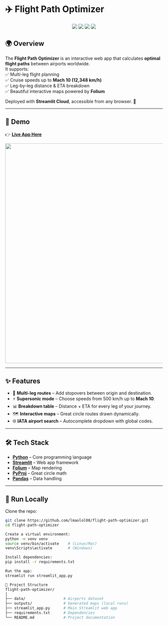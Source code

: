 # ✈️ Flight Path Optimizer  

<p align="center">
  <img src="https://img.shields.io/badge/Streamlit-Deployed-brightgreen?logo=streamlit" />
  <img src="https://img.shields.io/badge/Python-3.12-blue?logo=python" />
  <img src="https://img.shields.io/badge/Folium-Maps-orange?logo=leaflet" />
  <img src="https://img.shields.io/badge/Status-Active-success" />
</p>

## 🌍 Overview  
The **Flight Path Optimizer** is an interactive web app that calculates **optimal flight paths** between airports worldwide.  
It supports:  
✅ Multi-leg flight planning  
✅ Cruise speeds up to **Mach 10 (12,348 km/h)**  
✅ Leg-by-leg distance & ETA breakdown  
✅ Beautiful interactive maps powered by **Folium**  

Deployed with **Streamlit Cloud**, accessible from any browser. 🚀  

---

## 🎥 Demo  
👉 [**Live App Here**](https://airnavoptimizer.streamlit.app/)  

<p align="center">
  <img src="docs/demo.gif" width="700" />
</p>

---

## ✨ Features  
- 🛫 **Multi-leg routes** – Add stopovers between origin and destination.  
- ⚡ **Supersonic mode** – Choose speeds from 500 km/h up to **Mach 10**.  
- 📊 **Breakdown table** – Distance + ETA for every leg of your journey.  
- 🗺️ **Interactive maps** – Great circle routes drawn dynamically.  
- 🌐 **IATA airport search** – Autocomplete dropdown with global codes.  

---

## 🛠️ Tech Stack  
- **[Python](https://www.python.org/)** – Core programming language  
- **[Streamlit](https://streamlit.io/)** – Web app framework  
- **[Folium](https://python-visualization.github.io/folium/)** – Map rendering  
- **[PyProj](https://pyproj4.github.io/pyproj/stable/)** – Great circle math  
- **[Pandas](https://pandas.pydata.org/)** – Data handling  

---

## 🚀 Run Locally  

Clone the repo:
```bash
git clone https://github.com/lmaolol08/flight-path-optimizer.git
cd flight-path-optimizer

Create a virtual environment:
python -m venv venv
source venv/bin/activate    # (Linux/Mac)
venv\Scripts\activate       # (Windows)

Install dependencies:
pip install -r requirements.txt

Run the app:
streamlit run streamlit_app.py

📂 Project Structure
flight-path-optimizer/
│
├── data/                 # Airports dataset
├── outputs/              # Generated maps (local runs)
├── streamlit_app.py      # Main Streamlit web app
├── requirements.txt      # Dependencies
└── README.md             # Project documentation




